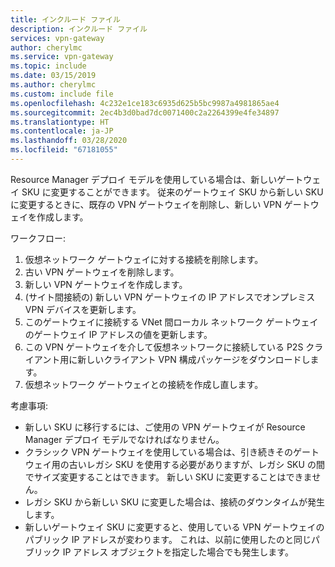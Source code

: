 ```yaml
---
title: インクルード ファイル
description: インクルード ファイル
services: vpn-gateway
author: cherylmc
ms.service: vpn-gateway
ms.topic: include
ms.date: 03/15/2019
ms.author: cherylmc
ms.custom: include file
ms.openlocfilehash: 4c232e1ce183c6935d625b5bc9987a4981865ae4
ms.sourcegitcommit: 2ec4b3d0bad7dc0071400c2a2264399e4fe34897
ms.translationtype: HT
ms.contentlocale: ja-JP
ms.lasthandoff: 03/28/2020
ms.locfileid: "67181055"
---
```

Resource Manager デプロイ モデルを使用している場合は、新しいゲートウェイ SKU に変更することができます。 従来のゲートウェイ SKU から新しい SKU に変更するときに、既存の VPN ゲートウェイを削除し、新しい VPN ゲートウェイを作成します。

ワークフロー:

1. 仮想ネットワーク ゲートウェイに対する接続を削除します。
2. 古い VPN ゲートウェイを削除します。
3. 新しい VPN ゲートウェイを作成します。
4. (サイト間接続の) 新しい VPN ゲートウェイの IP アドレスでオンプレミス VPN デバイスを更新します。
5. このゲートウェイに接続する VNet 間ローカル ネットワーク ゲートウェイのゲートウェイ IP アドレスの値を更新します。
6. この VPN ゲートウェイを介して仮想ネットワークに接続している P2S クライアント用に新しいクライアント VPN 構成パッケージをダウンロードします。
7. 仮想ネットワーク ゲートウェイとの接続を作成し直します。

考慮事項:

* 新しい SKU に移行するには、ご使用の VPN ゲートウェイが Resource Manager デプロイ モデルでなければなりません。
* クラシック VPN ゲートウェイを使用している場合は、引き続きそのゲートウェイ用の古いレガシ SKU を使用する必要がありますが、レガシ SKU の間でサイズ変更することはできます。 新しい SKU に変更することはできません。
* レガシ SKU から新しい SKU に変更した場合は、接続のダウンタイムが発生します。
* 新しいゲートウェイ SKU に変更すると、使用している VPN ゲートウェイのパブリック IP アドレスが変わります。 これは、以前に使用したのと同じパブリック IP アドレス オブジェクトを指定した場合でも発生します。